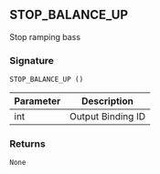 ## STOP\_BALANCE\_UP

Stop ramping bass 

### Signature

`STOP_BALANCE_UP ()`


| Parameter | Description |
| --- | --- |
| int | Output Binding ID |


### Returns

`None`